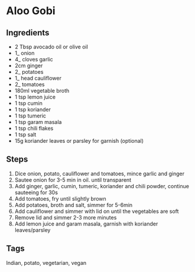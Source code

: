# Aloo Gobi

## Ingredients

* 2 Tbsp avocado oil or olive oil
* 1_ onion
* 4_ cloves garlic
* 2cm ginger
* 2_ potatoes
* 1_ head cauliflower
* 2_ tomatoes 
* 180ml vegetable broth
* 1 tsp lemon juice
* 1 tsp cumin
* 1 tsp koriander
* 1 tsp tumeric 
* 1 tsp garam masala
* 1 tsp chili flakes
* 1 tsp salt 
* 15g koriander leaves or parsley for garnish (optional)

## Steps

1. Dice onion, potato, cauliflower and tomatoes, mince garlic and ginger
2. Sautee onion for 3-5 min in oil. until transparent
3. Add ginger, garlic, cumin, tumeric, koriander and chili powder, continue sauteeing for 30s
4. Add tomatoes, fry until slightly brown
5. Add potatoes, broth and salt, simmer for 5-6min
6. Add cauliflower and simmer with lid on until the vegetables are soft
7. Remove lid and simmer 2-3 more minutes
8. Add lemon juice and garam masala, garnish with koriander leaves/parsley

## Tags
Indian, potato, vegetarian, vegan
